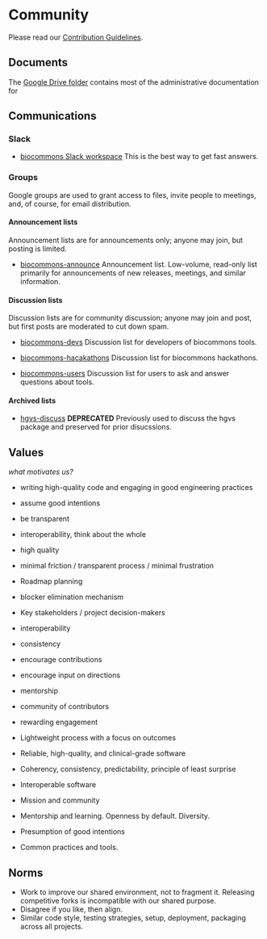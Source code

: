 # Community

Please read our [Contribution Guidelines](/contributing/).

## Documents

The [Google Drive folder](https://t.ly/biocommons-drive) contains most of the administrative documentation for 

## Communications

### Slack

* [biocommons Slack workspace](https://join.slack.com/t/biocommons/shared_invite/zt-1tg9dwtwg-nM1YIgAT04G6MiffLtKH1Q) 
  This is the best way to get fast answers.

<!-- Note to self: refresh link from https://biocommons.slack.com/admin/shared_invites -->

### Groups

Google groups are used to grant access to files, invite people to meetings, and, of
course, for email distribution.  

#### Announcement lists

Announcement lists are for announcements only; anyone may join, but posting is limited. 

* [biocommons-announce](https://groups.google.com/g/biocommons-announce)
  Announcement list. Low-volume, read-only list primarily for announcements of new releases, meetings, and similar
  information.

#### Discussion lists

Discussion lists are for community discussion; anyone may join and post, but first posts are
moderated to cut down spam.

* [biocommons-devs](https://groups.google.com/g/biocommons-devs)
  Discussion list for developers of biocommons tools.

* [biocommons-hacakathons](https://groups.google.com/g/biocommons-hackathons)
  Discussion list for biocommons hackathons.

* [biocommons-users](https://groups.google.com/g/biocommons-users)
  Discussion list for users to ask and answer questions about tools.

#### Archived lists

* [hgvs-discuss](https://groups.google.com/g/hgvs-discuss) **DEPRECATED**  Previously used to
  discuss the hgvs package and preserved for prior disucssions. 


## Values

*what motivates us?*

- writing high-quality code and engaging in good engineering practices
- assume good intentions
- be transparent
- interoperability, think about the whole
- high quality 
- minimal friction / transparent process / minimal frustration
- Roadmap planning
- blocker elimination mechanism
- Key stakeholders / project decision-makers
- interoperability
- consistency
- encourage contributions
- encourage input on directions
- mentorship
- community of contributors
- rewarding engagement

- Lightweight process with a focus on outcomes
- Reliable, high-quality, and clinical-grade software
- Coherency, consistency, predictability, principle of least surprise
- Interoperable software
- Mission and community
- Mentorship and learning. Openness by default. Diversity.
- Presumption of good intentions
- Common practices and tools.


## Norms

- Work to improve our shared environment, not to fragment it.  Releasing competitive forks is incompatible with our shared purpose.
- Disagree if you like, then align.
- Similar code style, testing strategies, setup, deployment, packaging across all projects.
